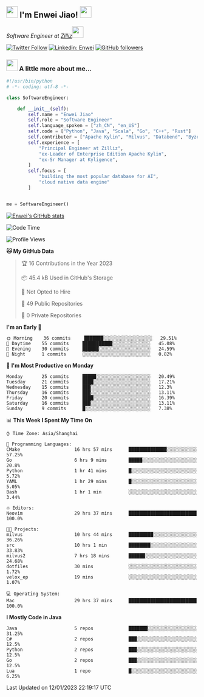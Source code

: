 <h2><img src="https://emojis.slackmojis.com/emojis/images/1531849430/4246/blob-sunglasses.gif?1531849430" width="30"/> I'm  Enwei Jiao! <img src="https://media.giphy.com/media/juBt25nT1KGys/giphy.gif" width=30> </h2>
<!-- <img align='right' src="https://media.giphy.com/media/M9gbBd9nbDrOTu1Mqx/giphy.gif" width="230"> -->
<p><em>Software Engineer at <a href="https://zilliz.com/">Zilliz</a><img src="https://media.giphy.com/media/WUlplcMpOCEmTGBtBW/giphy.gif" width="30"></em></p>

[![Twitter Follow](https://img.shields.io/twitter/follow/misteranmol?label=Follow)](https://twitter.com/intent/follow?screen_name=EnweiJiao)
[![Linkedin: Enwei](https://img.shields.io/badge/-enwei-blue?style=&logo=Linkedin&logoColor=white&link=https://www.linkedin.com/in/enwei-jiao-41192a97)](https://www.linkedin.com/in/enwei-jiao-41192a97/)
[![GitHub followers](https://img.shields.io/github/followers/jiaoew1991?label=Follow&style=social)](https://github.com/jiaoew1991)


### <img src="https://media.giphy.com/media/VgCDAzcKvsR6OM0uWg/giphy.gif" width="30"> A little more about me...  

```python
#!/usr/bin/python
# -*- coding: utf-8 -*-

class SoftwareEngineer:

    def __init__(self):
        self.name = "Enwei Jiao"
        self.role = "Software Engineer"
        self.language_spoken = ["zh_CN", "en_US"]
        self.code = ["Python", "Java", "Scala", "Go", "C++", "Rust"]
        self.contributer = ["Apache Kylin", "Milvus", "Databend", "Byzer-Lang"]
        self.experience = [
            "Principal Engineer at Zilliz",
            "ex-Leader of Enterprise Edition Apache Kylin",
            "ex-Sr Manager at Kyligence",
        ]
        self.focus = [
            "building the most popular database for AI",
            "cloud native data engine"
        ]


me = SoftwareEngineer()
```

[![Enwei's GitHub stats](https://github-readme-stats.vercel.app/api?username=jiaoew1991&count_private=true&show_icons=true)](https://github.com/jiaoew1991/jiaoew1991)

<!-- [![Top Langs](https://github-readme-stats.vercel.app/api/top-langs/?username=jiaoew1991&layout=compact)](https://github.com/jiaoew1991/jiaoew1991) -->

<!--START_SECTION:waka-->
![Code Time](http://img.shields.io/badge/Code%20Time-433%20hrs%2057%20mins-blue)

![Profile Views](http://img.shields.io/badge/Profile%20Views-1-blue)

**🐱 My GitHub Data** 

> 🏆 16 Contributions in the Year 2023
 > 
> 📦 45.4 kB Used in GitHub's Storage 
 > 
> 🚫 Not Opted to Hire
 > 
> 📜 49 Public Repositories 
 > 
> 🔑 0 Private Repositories  
 > 
**I'm an Early 🐤** 

```text
🌞 Morning    36 commits     ███████░░░░░░░░░░░░░░░░░░   29.51% 
🌆 Daytime    55 commits     ███████████░░░░░░░░░░░░░░   45.08% 
🌃 Evening    30 commits     ██████░░░░░░░░░░░░░░░░░░░   24.59% 
🌙 Night      1 commits      ░░░░░░░░░░░░░░░░░░░░░░░░░   0.82%

```
📅 **I'm Most Productive on Monday** 

```text
Monday       25 commits     █████░░░░░░░░░░░░░░░░░░░░   20.49% 
Tuesday      21 commits     ████░░░░░░░░░░░░░░░░░░░░░   17.21% 
Wednesday    15 commits     ███░░░░░░░░░░░░░░░░░░░░░░   12.3% 
Thursday     16 commits     ███░░░░░░░░░░░░░░░░░░░░░░   13.11% 
Friday       20 commits     ████░░░░░░░░░░░░░░░░░░░░░   16.39% 
Saturday     16 commits     ███░░░░░░░░░░░░░░░░░░░░░░   13.11% 
Sunday       9 commits      █░░░░░░░░░░░░░░░░░░░░░░░░   7.38%

```


📊 **This Week I Spent My Time On** 

```text
⌚︎ Time Zone: Asia/Shanghai

💬 Programming Languages: 
CMake                    16 hrs 57 mins      ██████████████░░░░░░░░░░░   57.25% 
Go                       6 hrs 9 mins        █████░░░░░░░░░░░░░░░░░░░░   20.8% 
Python                   1 hr 41 mins        █░░░░░░░░░░░░░░░░░░░░░░░░   5.72% 
YAML                     1 hr 29 mins        █░░░░░░░░░░░░░░░░░░░░░░░░   5.05% 
Bash                     1 hr 1 min          ░░░░░░░░░░░░░░░░░░░░░░░░░   3.44%

🔥 Editors: 
Neovim                   29 hrs 37 mins      █████████████████████████   100.0%

🐱‍💻 Projects: 
milvus                   10 hrs 44 mins      █████████░░░░░░░░░░░░░░░░   36.26% 
src                      10 hrs 1 min        ████████░░░░░░░░░░░░░░░░░   33.83% 
milvus2                  7 hrs 18 mins       ██████░░░░░░░░░░░░░░░░░░░   24.68% 
dotfiles                 30 mins             ░░░░░░░░░░░░░░░░░░░░░░░░░   1.72% 
velox_ep                 19 mins             ░░░░░░░░░░░░░░░░░░░░░░░░░   1.07%

💻 Operating System: 
Mac                      29 hrs 37 mins      █████████████████████████   100.0%

```

**I Mostly Code in Java** 

```text
Java                     5 repos             ███████░░░░░░░░░░░░░░░░░░   31.25% 
C#                       2 repos             ███░░░░░░░░░░░░░░░░░░░░░░   12.5% 
Python                   2 repos             ███░░░░░░░░░░░░░░░░░░░░░░   12.5% 
Go                       2 repos             ███░░░░░░░░░░░░░░░░░░░░░░   12.5% 
Lua                      1 repo              █░░░░░░░░░░░░░░░░░░░░░░░░   6.25%

```



 Last Updated on 12/01/2023 22:19:17 UTC
<!--END_SECTION:waka-->

